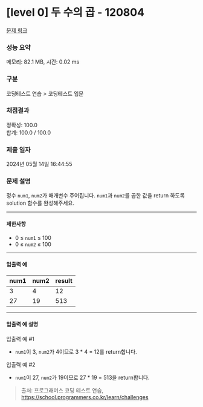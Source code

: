 # [level 0] 두 수의 곱 - 120804 

[문제 링크](https://school.programmers.co.kr/learn/courses/30/lessons/120804) 

### 성능 요약

메모리: 82.1 MB, 시간: 0.02 ms

### 구분

코딩테스트 연습 > 코딩테스트 입문

### 채점결과

정확성: 100.0<br/>합계: 100.0 / 100.0

### 제출 일자

2024년 05월 14일 16:44:55

### 문제 설명

<p>정수 <code>num1</code>, <code>num2</code>가 매개변수 주어집니다. <code>num1</code>과 <code>num2</code>를 곱한 값을 return 하도록 solution 함수를 완성해주세요.</p>

<hr>

<h4>제한사항</h4>

<ul>
<li>0 ≤ <code>num1</code> ≤ 100</li>
<li>0 ≤ <code>num2</code> ≤ 100</li>
</ul>

<hr>

<h4>입출력 예</h4>
<table class="table">
        <thead><tr>
<th>num1</th>
<th>num2</th>
<th>result</th>
</tr>
</thead>
        <tbody><tr>
<td>3</td>
<td>4</td>
<td>12</td>
</tr>
<tr>
<td>27</td>
<td>19</td>
<td>513</td>
</tr>
</tbody>
      </table>
<hr>

<h4>입출력 예 설명</h4>

<p>입출력 예 #1</p>

<ul>
<li><code>num1</code>이 3, <code>num2</code>가 4이므로 3 * 4 = 12를 return합니다.</li>
</ul>

<p>입출력 예 #2</p>

<ul>
<li><code>num1</code>이 27, <code>num2</code>가 19이므로 27 * 19 = 513을 return합니다.</li>
</ul>


> 출처: 프로그래머스 코딩 테스트 연습, https://school.programmers.co.kr/learn/challenges